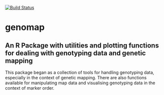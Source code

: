 [![Build Status](https://travis-ci.org/alexwhan/genomap.svg?branch=master)](https://travis-ci.org/alexwhan/genomap)

# genomap

## An R Package with utilities and plotting functions for dealing with genotyping data and genetic mapping

This package began as a collection of tools for handling genotyping data, especially in the context of genetic mapping. There are also functions available for manipulating map data and visualising genotyping data in the context of marker order.

